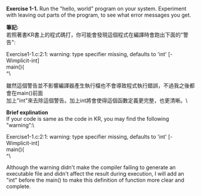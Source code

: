 **Exercise 1-1.** Run the "hello, world" program on your system. Experiment
with leaving out parts of the program, to see what error messages you get.

**筆記:**\
若照著書KR書上的程式碼打，你可能會發現這個程式在編譯時會跑出下面的"警告":

Exercise1-1.c:2:1: warning: type specifier missing, defaults to 'int' [-Wimplicit-int]\
main(){\
^\

雖然這個警告並不影響編譯器產生執行檔也不會導致程式執行錯誤，不過我之後都會在main()前面\
加上"int"來去除這個警告。加上int將會使得這個函數定義更完整，也更清晰。\

**Brief explination**\
If your code is same as the code in KR, you may find the following "warning":\

Exercise1-1.c:2:1: warning: type specifier missing, defaults to 'int' [-Wimplicit-int]\
main(){\
^\

Although the warning didn't make the compiler failing to generate an executable file and
didn't affect the result during execution, I will add an "int" before the main() to make
this definition of function more clear and complete.
